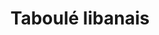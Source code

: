 ---
uuid: 48lztgof
draft: false
layout: recettes
regime:
  - vegetarien
  - vegan
  - sans-lactose
region: Liban
temperature: Froid
ingredients:
  sucres:
    - title: Jus de citron
      quantite: 2
      unit: litre
  lof:
    - title: huile d'olive
      quantite: 2
      unit: litre
  autres: []
  legumes:
    - title: Echalote
      quantite: 600
      unit: grammes
    - title: Tomate
      quantite: 10
      unit: Kg
      commentaire: grosses tomates de préférences
  epices:
    - title: Persil frais
      quantite: 6
      unit: Kg
    - title: Menthe
      quantite: 10
      unit: bottes
  animaux: []
  sec:
    - title: Semoule
      quantite: 1.2
      unit: Kg
title: Taboulé libanais
titleslug: taboule-libanais_48lztgof
type: entree
categories:
  - Salade
saison:
  - ete
  - automne
cuisson: Non
plate: 100
preparation: |-
  * Faire tremper le ble dans un grand volume d'eau et laisser 30mn. 
  * Laver le persil et couper le en FINE JULIENNE (1mm d'epaisseur)
  * Laver les tomates et couper les en BRUNOISE (carre de 3mm)
  * Nettoyer et ciseler la menthe, et echalote.
  * Egoutter le blé.
  * Melanger les herbes, les tomates, les echalotes, et ajouter le ble. 
  * Reservez au frais. 
  * Mélanger le citron et l huile et incorporer 30MN avant de servir.
  * Réserver au frais.
prepAlt: []
astuces: []
publishDate: 2023-04-13T14:12:56.856Z
---